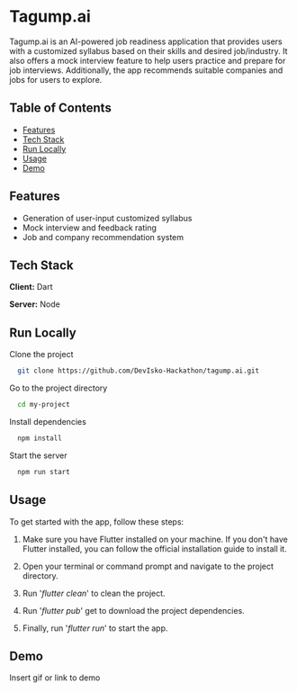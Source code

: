 
# Tagump.ai

Tagump.ai is an AI-powered job readiness application that provides users with a customized syllabus based on their skills and desired job/industry. It also offers a mock interview feature to help users practice and prepare for job interviews. Additionally, the app recommends suitable companies and jobs for users to explore.


## Table of Contents

- [Features](#features)
- [Tech Stack](#tech-stack)
- [Run Locally](run-locally)
- [Usage](#usage)
- [Demo](#demo)
## Features

- Generation of user-input customized syllabus
- Mock interview and feedback rating
- Job and company recommendation system
## Tech Stack

**Client:** Dart

**Server:** Node


## Run Locally

Clone the project

```bash
  git clone https://github.com/DevIsko-Hackathon/tagump.ai.git
```

Go to the project directory

```bash
  cd my-project
```

Install dependencies

```bash
  npm install
```

Start the server

```bash
  npm run start
```


## Usage

To get started with the app, follow these steps:

1. Make sure you have Flutter installed on your machine. If you don't have Flutter installed, you can follow the official installation guide to install it.

2. Open your terminal or command prompt and navigate to the project directory.

3. Run '*flutter clean*' to clean the project.

4. Run '*flutter pub*' get to download the project dependencies.

5. Finally, run '*flutter run*' to start the app.


## Demo

Insert gif or link to demo

